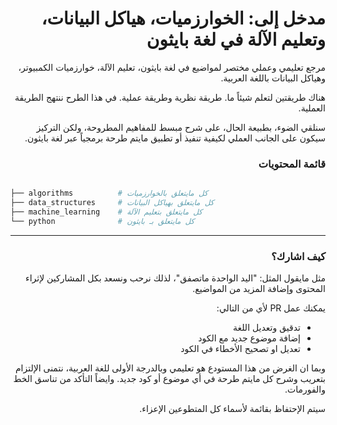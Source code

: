 
<div dir="rtl" lang="ar">

# مدخل إلى: الخوارزميات، هياكل البيانات، وتعليم الآلة في لغة بايثون

مرجع تعليمي وعملي مختصر لمواضيع في لغة بايثون، تعليم الآلة، خوارزميات الكمبيوتر، وهياكل البيانات باللغة العربية.

هناك طريقتين لتعلم شيئاً ما. طريقة نظرية وطريقة عملية. في هذا الطرح ننتهج الطريقة العملية.

سنلقي الضوء، بطبيعة الحال، على شرح مبسط للمفاهيم المطروحة، ولكن التركيز سيكون على الجانب العملي لكيفية تنفيذ أو تطبيق مايتم طرحة برمجياً عبر لغة بايثون.



### قائمة المحتويات

</div>

```bash

├── algorithms          # كل مايتعلق بالخوارزميات
├── data_structures     # كل مايتعلق بهياكل البيانات
├── machine_learning    # كل مايتعلق بتعليم الآلة
└── python              # كل مايتعلق بـ بايثون

```

<div dir="rtl" lang="ar">

<hr>


### كيف اشارك؟


مثل مايقول المثل: "اليد الواحدة ماتصفق"، لذلك نرحب ونسعد بكل المشاركين لإثراء المحتوى وإضافة المزيد من المواضيع.


يمكنك عمل PR لأي من  التالي:

 - تدقيق وتعديل اللغة
 - إضافة موضوع جديد مع الكود
 - تعديل او تصحيح الأخطاء في الكود


وبما ان الغرض من هذا المستودع هو تعليمي وبالدرجة الأولى للغة العربية، نتمنى الإلتزام بتعريب وشرح كل مايتم طرحة في أي موضوع أو كود جديد. وايضاً التأكد من تناسق الخط والفورمات.

 سيتم الإحتفاظ بقائمة لأسماء كل المتطوعين الإعزاء.


</div>
